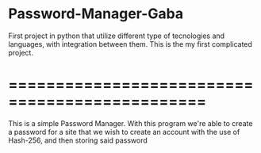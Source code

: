 # Password-Manager-Gaba
First project in python that utilize different type of tecnologies and languages, with integration between them. This is the my first complicated project.
# ===============================================
This is a simple Password Manager. With this program we're able to create a password for a site that we wish to create an account with the use of Hash-256, and then storing said password
